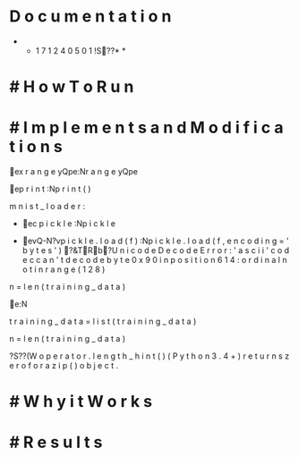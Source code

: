 ﻿#   D o c u m e n t a t i o n     * * 1 7 1 2 4 0 5 0 1   !S??* *     # #   H o w   T o   R u n         # #   I m p l e m e n t s   a n d   M o d i f i c a t i o n s     ex r a n g e yQpe:Nr a n g e yQpe    ep r i n t :Np r i n t ( )     m n i s t _ l o a d e r :     -   ec p i c k l e :Np i c k l e   -   evQ-N?vp i c k l e . l o a d ( f ) :Np i c k l e . l o a d ( f , e n c o d i n g = ' b y t e s ' ) ?&TR￥b?U n i c o d e D e c o d e E r r o r :   ' a s c i i '   c o d e c   c a n ' t   d e c o d e   b y t e   0 x 9 0   i n   p o s i t i o n   6 1 4 :   o r d i n a l   n o t   i n   r a n g e ( 1 2 8 )     n   =   l e n ( t r a i n i n g _ d a t a )   e:N    t r a i n i n g _ d a t a   =   l i s t ( t r a i n i n g _ d a t a )   n   =   l e n ( t r a i n i n g _ d a t a )   ?S??(W  o p e r a t o r . l e n g t h _ h i n t ( )   ( P y t h o n   3 . 4 + )   r e t u r n s   z e r o   f o r   a   z i p ( )   o b j e c t .       # #   W h y   i t   W o r k s         # #   R e s u l t s         